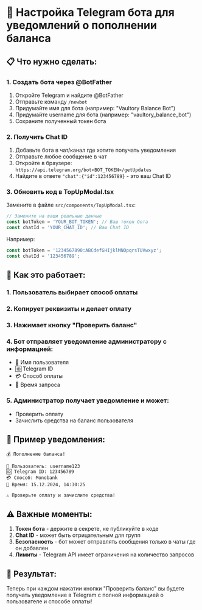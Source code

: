 # 🚀 Настройка Telegram бота для уведомлений о пополнении баланса

## 📋 Что нужно сделать:

### 1. Создать бота через @BotFather
1. Откройте Telegram и найдите @BotFather
2. Отправьте команду `/newbot`
3. Придумайте имя для бота (например: "Vaultory Balance Bot")
4. Придумайте username для бота (например: "vaultory_balance_bot")
5. Сохраните полученный токен бота

### 2. Получить Chat ID
1. Добавьте бота в чат/канал где хотите получать уведомления
2. Отправьте любое сообщение в чат
3. Откройте в браузере: `https://api.telegram.org/bot<BOT_TOKEN>/getUpdates`
4. Найдите в ответе `"chat":{"id":123456789}` - это ваш Chat ID

### 3. Обновить код в TopUpModal.tsx
Замените в файле `src/components/TopUpModal.tsx`:

```typescript
// Замените на ваши реальные данные
const botToken = 'YOUR_BOT_TOKEN'; // Ваш токен бота
const chatId = 'YOUR_CHAT_ID'; // Ваш Chat ID
```

Например:
```typescript
const botToken = '1234567890:ABCdefGHIjklMNOpqrsTUVwxyz';
const chatId = '123456789';
```

## 🔧 Как это работает:

### 1. Пользователь выбирает способ оплаты
### 2. Копирует реквизиты и делает оплату
### 3. Нажимает кнопку "Проверить баланс"
### 4. Бот отправляет уведомление администратору с информацией:
- 👤 Имя пользователя
- 🆔 Telegram ID
- 💳 Способ оплаты
- 📱 Время запроса

### 5. Администратор получает уведомление и может:
- Проверить оплату
- Зачислить средства на баланс пользователя

## 📱 Пример уведомления:

```
💰 Пополнение баланса!

👤 Пользователь: username123
🆔 Telegram ID: 123456789
💳 Способ: Monobank
📱 Время: 15.12.2024, 14:30:25

⚠️ Проверьте оплату и зачислите средства!
```

## ⚠️ Важные моменты:

1. **Токен бота** - держите в секрете, не публикуйте в коде
2. **Chat ID** - может быть отрицательным для групп
3. **Безопасность** - бот может отправлять сообщения только в чаты где он добавлен
4. **Лимиты** - Telegram API имеет ограничения на количество запросов

## 🎯 Результат:

Теперь при каждом нажатии кнопки "Проверить баланс" вы будете получать уведомление в Telegram с полной информацией о пользователе и способе оплаты!
